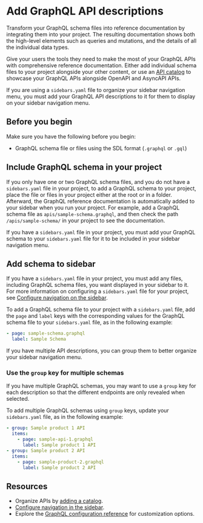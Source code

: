 # Add GraphQL API descriptions

Transform your GraphQL schema files into reference documentation by integrating them into your project.
The resulting documentation shows both the high-level elements such as queries and mutations, and the details of all the individual data types.

Give your users the tools they need to make the most of your GraphQL APIs with comprehensive reference documentation.
Either add individual schema files to your project alongside your other content, or use an [API catalog](./add-catalog.md) to showcase your GraphQL APIs alongside OpenAPI and AsyncAPI APIs.

If you are using a `sidebars.yaml` file to organize your sidebar navigation menu, you must add your GraphQL API descriptions to it for them to display on your sidebar navigation menu.

## Before you begin

Make sure you have the following before you begin:
  
- GraphQL schema file or files using the SDL format (`.graphql` or `.gql`)

## Include GraphQL schema in your project

If you only have one or two GraphQL schema files, and you do not have a `sidebars.yaml` file in your project, to add a GraphQL schema to your project, place the file or files in your project either at the root or in a folder.
Afterward, the GraphQL reference documentation is automatically added to your sidebar when you run your project.
For example, add a GraphQL schema file as `apis/sample-schema.graphql`, and then check the path `/apis/sample-schema/` in your project to see the documentation.

If you have a `sidebars.yaml` file in your project, you must add your GraphQL schema to your `sidebars.yaml` file for it to be included in your sidebar navigation menu.

## Add schema to sidebar

If you have a `sidebars.yaml` file in your project, you must add any files, including GraphQL schema files, you want displayed in your sidebar to it.
For more information on configuring a `sidebars.yaml` file for your project, see [Configure navigation on the sidebar](./configure-nav/sidebar.md).

To add a GraphQL schema file to your project with a `sidebars.yaml` file, add the `page` and `label` keys with the corresponding values for the GraphQL schema file to your `sidebars.yaml` file, as in the following example:


```yaml {% title="sidebars.yaml" %}
- page: sample-schema.graphql
  label: Sample Schema
```

If you have multiple API descriptions, you can group them to better organize your sidebar navigation menu.

### Use the `group` key for multiple schemas

If you have multiple GraphQL schemas, you may want to use a `group` key for each description so that the different endpoints are only revealed when selected.

To add multiple GraphQL schemas using `group` keys, update your `sidebars.yaml` file, as in the following example:

```yaml {% title="sidebars.yaml" %}
- group: Sample product 1 API
  items:
    - page: sample-api-1.graphql
      label: Sample product 1 API
- group: Sample product 2 API
  items:
    - page: sample-product-2.graphql
      label: Sample product 2 API
```

## Resources

- Organize APIs by [adding a catalog](./add-catalog.md).
- [Configure navigation in the sidebar](./configure-nav/sidebar.md).
- Explore the [GraphQL configuration reference](../../config/graphql/index.md) for customization options.
